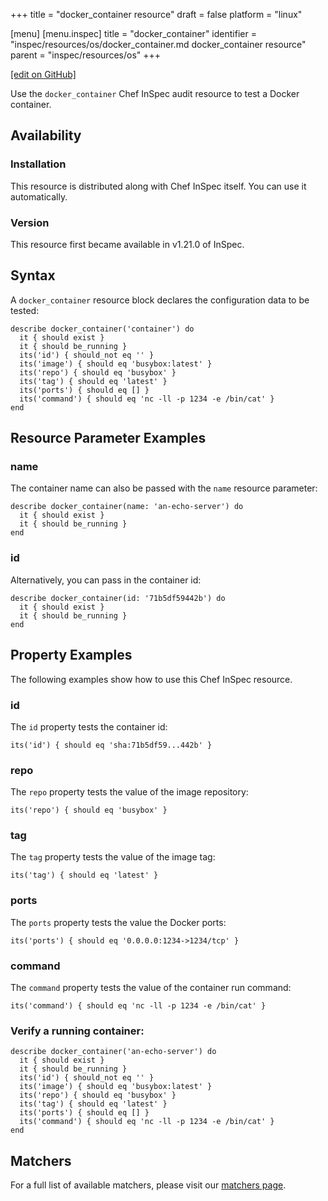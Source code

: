 +++
title = "docker_container resource"
draft = false
platform = "linux"

[menu]
  [menu.inspec]
    title = "docker_container"
    identifier = "inspec/resources/os/docker_container.md docker_container resource"
    parent = "inspec/resources/os"
+++

[\[edit on GitHub\]](https://github.com/inspec/inspec/blob/master/www/content/inspec/resources/docker_container.md)

Use the `docker_container` Chef InSpec audit resource to test a Docker container.

## Availability

### Installation

This resource is distributed along with Chef InSpec itself. You can use it automatically.

### Version

This resource first became available in v1.21.0 of InSpec.

## Syntax

A `docker_container` resource block declares the configuration data to be tested:

    describe docker_container('container') do
      it { should exist }
      it { should be_running }
      its('id') { should_not eq '' }
      its('image') { should eq 'busybox:latest' }
      its('repo') { should eq 'busybox' }
      its('tag') { should eq 'latest' }
      its('ports') { should eq [] }
      its('command') { should eq 'nc -ll -p 1234 -e /bin/cat' }
    end

## Resource Parameter Examples

### name

The container name can also be passed with the `name` resource parameter:

    describe docker_container(name: 'an-echo-server') do
      it { should exist }
      it { should be_running }
    end

### id

Alternatively, you can pass in the container id:

    describe docker_container(id: '71b5df59442b') do
      it { should exist }
      it { should be_running }
    end

## Property Examples

The following examples show how to use this Chef InSpec resource.

### id

The `id` property tests the container id:

    its('id') { should eq 'sha:71b5df59...442b' }

### repo

The `repo` property tests the value of the image repository:

    its('repo') { should eq 'busybox' }

### tag

The `tag` property tests the value of the image tag:

    its('tag') { should eq 'latest' }

### ports

The `ports` property tests the value the Docker ports:

    its('ports') { should eq '0.0.0.0:1234->1234/tcp' }

### command

The `command` property tests the value of the container run command:

    its('command') { should eq 'nc -ll -p 1234 -e /bin/cat' }

### Verify a running container:

    describe docker_container('an-echo-server') do
      it { should exist }
      it { should be_running }
      its('id') { should_not eq '' }
      its('image') { should eq 'busybox:latest' }
      its('repo') { should eq 'busybox' }
      its('tag') { should eq 'latest' }
      its('ports') { should eq [] }
      its('command') { should eq 'nc -ll -p 1234 -e /bin/cat' }
    end

## Matchers

For a full list of available matchers, please visit our [matchers page](/inspec/matchers/).
